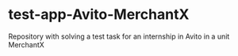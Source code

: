 # test-app-Avito-MerchantX
Repository with solving a test task for an internship in Avito in a unit MerchantX
